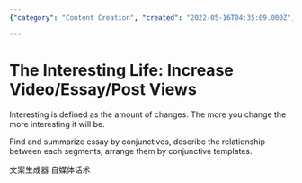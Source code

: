 ```yaml
---
{"category": "Content Creation", "created": "2022-05-16T04:35:09.000Z", "date": "2022-05-16 04:35:09", "description": "This article provides insights on enhancing content interest through various techniques like incorporating changes, utilizing conjunctives to summarize essays, and understanding interrelationships between segments. Additionally, it explores AI-driven content generation for social media platforms.", "modified": "2022-08-18T16:03:48.444Z", "tags": ["idea", "interesting", "popular topic", "topic"], "title": "The Interesting Life"}

---
```


# The Interesting Life: Increase Video/Essay/Post Views

Interesting is defined as the amount of changes. The more you change the more interesting it will be.

Find and summarize essay by conjunctives, describe the relationship between each segments, arrange them by conjunctive templates.

文案生成器 自媒体话术
